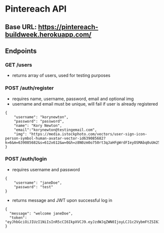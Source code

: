 # Pintereach API

## Base URL: https://pintereach-buildweek.herokuapp.com/

## Endpoints

### GET /users
* returns array of users, used for testing purposes

### POST /auth/register
* requires name, username, password, email and optional img
* username and email must be unique, will fail if user is already registered

```
{
	"username": "korynewton",
	"password": "password",
	"name": "Kory Newton",
	"email":"korynewton@testingemail.com",
	"img": "https://media.istockphoto.com/vectors/user-sign-icon-person-symbol-human-avatar-vector-id639085682?k=6&m=639085682&s=612x612&w=0&h=z8N0zm0o750rt3qJaHFgWrdFIeyOSMAbq0uUm25bTm4="
}
```

### POST /auth/login
* requires username and password
```
{
	"username": "janeDoe",
	"password": "test"
}
```

* returns message and JWT upon successful log in
```
{
  "message": "welcome janeDoe",
  "token": "eyJhbGciOiJIUzI1NiIsInR5cCI6IkpXVCJ9.eyJzdWJqZWN0IjoyLCJ1c2VybmFtZSI6ImphbmVEb2UiLCJyb2xlcyI6WyJVc2VyIl0sImlhdCI6MTU1NTM4MDQxMywiZXhwIjoxNTU1NDY2ODEzfQ.P6bGrwC_4uNu9aKK2_C2YWcs0EdChOJIGeQ6EIje5no"
}
```

